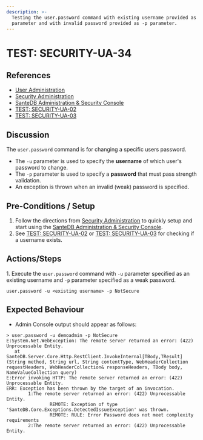 ```yaml
---
description: >-
  Testing the user.password command with existing username provided as -u
  parameter and with invalid password provided as -p parameter.
---
```


# TEST: SECURITY-UA-34

## References

* [User Administration](../../../../../../operations/server-administration/santedb-icdr-admin-console/user-administration.md)
* [Security Administration](../../../../../../operations/system-administration/security-administration/#demo-environment)&#x20;
* [SanteDB Administration & Security Console](../../../../../../operations/server-administration/santedb-icdr-admin-console/)
* [TEST: SECURITY-UA-02](test-security-ua-02.md)
* [TEST: SECURITY-UA-03](test-security-ua-03.md)

## Discussion

The `user.password` command is for changing a specific users password.&#x20;

* The `-u` parameter is used to specify the **username** of which user's password to change.&#x20;
* The `-p`  parameter is used to specify a **password** that must pass strength validation.
* An exception is thrown when an invalid (weak) password is specified.

## Pre-Conditions / Setup

1. Follow the directions from [Security Administration](../../../../../../operations/system-administration/security-administration/#demo-environment) to quickly setup and start using the [SanteDB Administration & Security Console](../../../../../../operations/server-administration/santedb-icdr-admin-console/).
2. See [TEST: SECURITY-UA-02](test-security-ua-02.md) or [TEST: SECURITY-UA-03](test-security-ua-03.md) for checking if a username exists.

## Actions/Steps

1\. Execute the `user.password` command with `-u` parameter specified as an existing username and `-p` parameter specified as a weak password.

```
user.password -u <existing username> -p NotSecure
```

## Expected Behaviour

* Admin Console output should appear as follows:

```
> user.password -u demoadmin -p NotSecure
E:System.Net.WebException: The remote server returned an error: (422) Unprocessable Entity.
   at SanteDB.Server.Core.Http.RestClient.InvokeInternal[TBody,TResult](String method, String url, String contentType, WebHeaderCollection requestHeaders, WebHeaderCollection& responseHeaders, TBody body, NameValueCollection query)
E:Error invoking HTTP: The remote server returned an error: (422) Unprocessable Entity.
ERR: Exception has been thrown by the target of an invocation.
        1:The remote server returned an error: (422) Unprocessable Entity.
                REMOTE: Exception of type 'SanteDB.Core.Exceptions.DetectedIssueException' was thrown.
                REMOTE: RULE: Error Password does not meet complexity requirements
        2:The remote server returned an error: (422) Unprocessable Entity.
```
